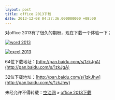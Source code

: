 ```yaml
---
layout: post
title: office 2013下载
date: 2013-12-08 04:27:36.000000000 +08:00
---
```


对office 2013有了很久的期盼，现在下载一个体验一下；

[![word 2013](http://kongqia.com/wp-content/uploads/2013/12/QQ20131207-2@2x.png)](http://kongqia.com/wp-content/uploads/2013/12/QQ20131207-2@2x.png)

[![excel 2013](http://kongqia.com/wp-content/uploads/2013/12/QQ20131207-3@2x1.png)](http://kongqia.com/wp-content/uploads/2013/12/QQ20131207-3@2x1.png)

64位下载地址：[http://pan.baidu.com/s/1zkJgA](http://pan.baidu.com/s/1zkJgA)

32位下载地址：[http://pan.baidu.com/s/1zkJhw](http://pan.baidu.com/s/1zkJhw)

未经允许不得转载：[空洽网](http://kongqia.com) » [office 2013下载](http://kongqia.com/18170.html)


